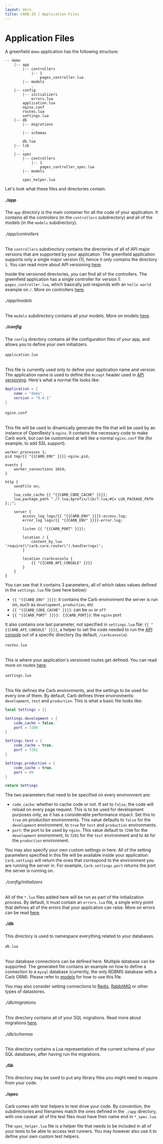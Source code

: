 ```yaml
---
layout: docs
title: CARB.IO | Application Files
---
```



# Application Files

A greenfield `demo` application has the following structure:

```
-- demo
    |-- app
        |-- controllers
            |-- 1
                pages_controller.lua
        |-- models
            .
    |-- config
        |-- initializers
            errors.lua
        application.lua
        nginx.conf
        routes.lua
        settings.lua
    |-- db
        |-- migrations
            .
        |-- schemas
            .
        db.lua
    |-- lib
        .
    |-- spec
        |-- controllers
            |-- 1
                pages_controller_spec.lua
        |-- models
            .
        spec_helper.lua

```

Let's look what these files and directories contain.

##### ./app
The `app` directory is the main container for all the code of your application. It contains all the controllers (in the `controllers` subdirectory) and all of the models (in the `models` subdirectory).

###### ./app/controllers
The `controllers` subdirectory contains the directories of all of API major versions that are supported by your application. The greenfield application supports only a single major version (1), hence it only contains the directory `1`. You can read more about API versioning [here](/docs/api_versioning.html).

Inside the versioned directories, you can find all of the controllers. The greenfield application has a single controller for version 1: `pages_controller.lua`, which basically just responds with an `hello world` example on `/`. More on controllers [here](/docs/controllers.html).

###### ./app/models
The `models` subdirectory contains all your models. More on models [here](/docs/models.html).

##### ./config
The `config` directory contains all the configuration files of your app, and allows you to define your own initializers.

###### `application.lua`
This file is currently used only to define your application name and version. The application name is used to define the `Accept` header used in [API versioning](/docs/api_versioning.html). Here's what a normal file looks like:

```lua
Application = {
    name = "demo",
    version = "0.0.1"
}
```

###### `nginx.conf`

This file will be used to dinamically generate the file that will be used by an instance of OpenResty's `nginx`. It contains the necessary code to make Carb work, but can be customized at will like a normal `nginx.conf` file (for example, to add SSL support).

```
worker_processes 1;
pid tmp/{{ "{{CARB_ENV" }}}}-nginx.pid;

events {
    worker_connections 1024;
}

http {
    sendfile on;

    lua_code_cache {{ "{{CARB_CODE_CACHE" }}}};
    lua_package_path "./?.lua;$prefix/lib/?.lua;#{= LUA_PACKAGE_PATH };;";

    server {
        access_log logs/{{ "{{CARB_ENV" }}}}-access.log;
        error_log logs/{{ "{{CARB_ENV" }}}}-error.log;

        listen {{ "{{CARB_PORT" }}}};

        location / {
            content_by_lua 'require(\"carb.core.router\").handler(ngx)';
        }

        location /carbconsole {
            {{ "{{CARB_API_CONSOLE" }}}}
        }
    }
}
```

 You can see that it contains 3 parameters, all of which takes values defined in the `settings.lua` file (see here below):

 * `{{ "{{CARB_ENV" }}}}`: it contains the Carb environment the server is run on, such as `development`, `production`, etc
 * `{{ "{{CARB_CODE_CACHE" }}}}`: can be `on` or `off`
 * `{{ "{{CARB_PORT" }}}}`: ` {{CARB_PORT}}`: the `nginx` port


It also contains one last parameter, not specified in `settings.lua` file: `{{ "{{CARB_API_CONSOLE" }}}}`, a helper to set the code needed to run the [API console](/docs/api_console.html) out of a specific directory (by default, `/carbconsole`).


###### `routes.lua`
This is where your application's versioned routes get defined. You can read more on routes [here](/docs/routes.html).

###### `settings.lua`
This file defines the Carb environments, and the settings to be used for every one of them. By default, Carb defines three environments: `development`, `test` and `production`. This is what a basic file looks like:

```lua
local Settings = {}

Settings.development = {
    code_cache = false,
    port = 7200
}

Settings.test = {
    code_cache = true,
    port = 7201
}

Settings.production = {
    code_cache = true,
    port = 80
}

return Settings
```

The two parameters that need to be specified on every environment are:

* `code_cache`: whether to cache code or not. If set to `false`, the code will reload on every page request. This is to be used for development purposes only, as it has a considerable performance impact. Set this to `true` on production environments. This value defaults to `false` for the `development` environment, to `true` for `test` and `production` environments.
* `port`: the port to be used by `nginx`. This value default to `7200` for the `development` environment, to `7201` for the `test` environment and to `80` for the `production` environment.

You may also specify your own custom settings in here. All of the setting parameters specified in this file will be available inside your application: `Carb.settings` will return the ones that correspond to the environment you are running the server in.
For example, `Carb.settings.port` returns the port the server is running on.


###### ./config/initializers
All of the `*.lua` files added here will be run as part of the initialization process. By default, it must contain an `errors.lua` file, a single entry point that defines all of the errors that your application can raise. More on errors can be read [here](/docs/errors.html).

##### ./db

This directory is used to namespace everything related to your databases.

###### `db.lua`
Your database connections can be defined here. Multiple database can be supported. The generated file contains an example on how to define a connection to a `mysql` database (currently, the only RDBMS database with a Carb ORM). Please refer to [models](/docs/models.html) for how to use this file.

You may also consider setting connections to [Redis](http://redis.io/), [RabbitMQ](http://www.rabbitmq.com/) or other types of datastores.

###### ./db/migrations
This directory contains all of your SQL migrations. Read more about migrations [here](/docs/migrations.html).

###### ./db/schemas
This directory contains a Lua representation of the current schema of your SQL databases, after having run the migrations.


##### ./lib
This directory may be used to put any library files you might need to require from your code.

##### ./spec
Carb comes with test helpers to test drive your code. By convention, the subdirectories and filenames match the ones defined in the `./app` directory, with one caveat: all of the test files must have their name end in `*_spec.lua`.

The `spec_helper.lua` file is a helper file that needs to be included in all of your tests to be able to access test runners. You may however also use it to define your own custom test helpers.
